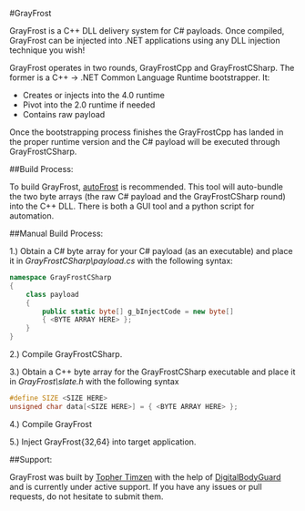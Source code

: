 #GrayFrost

GrayFrost is a C++ DLL delivery system for C# payloads. Once compiled, GrayFrost can be injected into .NET applications using any DLL injection technique you wish!

GrayFrost operates in two rounds, GrayFrostCpp and GrayFrostCSharp. The former is a C++ -> .NET Common Language Runtime bootstrapper. It:
	
- Creates or injects into the 4.0 runtime
- Pivot into the 2.0 runtime if needed
- Contains raw payload

Once the bootstrapping process finishes the GrayFrostCpp has landed in the proper runtime version and the C# payload will be executed through GrayFrostCSharp.

##Build Process:

To build GrayFrost, [autoFrost](https://github.com/GrayKernel/AutoFrost) is recommended. This tool will auto-bundle the two byte arrays (the raw C# payload and the GrayFrostCSharp round) into the C++ DLL. There is both a GUI tool and a python script for automation. 

##Manual Build Process: 

1.) Obtain a C# byte array for your C# payload (as an executable) and place it in *GrayFrostCSharp\payload.cs* with the following syntax: 

```cs
namespace GrayFrostCSharp 
{ 
	class payload 
	{ 
 		public static byte[] g_bInjectCode = new byte[] 
		{ <BYTE ARRAY HERE> };
	}
}
```
2.) Compile GrayFrostCSharp.

3.) Obtain a C++ byte array for the GrayFrostCSharp executable and place it in *GrayFrost\slate.h* with the following syntax

```cpp
#define SIZE <SIZE HERE> 
unsigned char data[<SIZE HERE>] = { <BYTE ARRAY HERE> };
```

4.) Compile GrayFrost

5.) Inject GrayFrost{32,64} into target application. 

##Support:

GrayFrost was built by [Topher Timzen](https://tophertimzen.com) with the help of [DigitalBodyGuard](https://www.digitalbodyguard.com/) and is currently under active support. If you have any issues or pull requests, do not hesitate to submit them.

